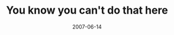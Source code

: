 ---
layout: base.njk
title : 'You know you can&#39;t do that here' 
view_title : 'You know you can&#39;t do that here' 
year : '2007' 
date : '2007-06-14' 
img_file : '/drawing/youknowyoucantdothathere.png' 
html_file : 'youknowyoucantdothathere' 
next_html : 'toolatetoturnbacknow.html' 
year_order : '67' 
permalink : "title/{{html_file}}.html"
---